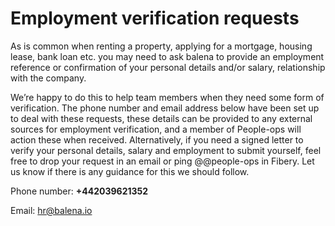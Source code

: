 # Employment verification requests
As is common when renting a property, applying for a mortgage, housing lease, bank loan etc. you may need to ask balena to provide an employment reference or confirmation of your personal details and/or salary, relationship with the company.

We’re happy to do this to help team members when they need some form of verification. The phone number and email address below have been set up to deal with these requests, these details can be provided to any external sources for employment verification, and a member of People-ops will action these when received. Alternatively, if you need a signed letter to verify your personal details, salary and employment to submit yourself, feel free to drop your request in an email or ping @@people-ops in Fibery. Let us know if there is any guidance for this we should follow.

Phone number: **+442039621352**

Email: hr@balena.io
